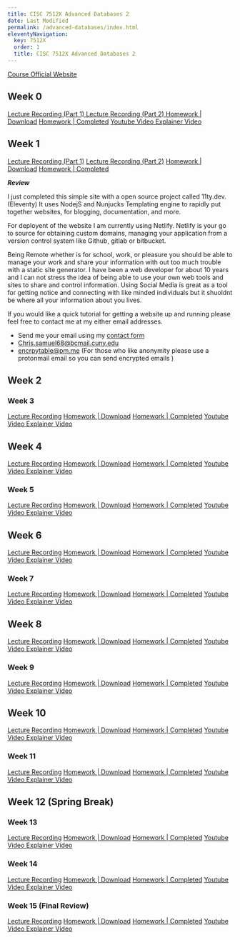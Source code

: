 ```yaml
---
title: CISC 7512X Advanced Databases 2
date: Last Modified 
permalink: /advanced-databases/index.html
eleventyNavigation:
  key: 7512X
  order: 1
  title: CISC 7512X Advanced Databases 2
---
```


[Course Official Website](http://theparticle.com/cs/bc/dbsys/index.html)

## Week 0

[Lecture Recording (Part 1) ](https://youtu.be/BL4XaR785_s) 
[Lecture Recording (Part 2) ](https://youtu.be/BL4XaR785_s) 
[Homework | Download](http://theparticle.com/cs/bc/dbsys/homeworks.htmlhttp://theparticle.com/cs/bc/dbsys/homeworks.html)
[Homework | Completed]()
[Youtube Video Explainer Video]()

## Week 1

[Lecture Recording (Part 1)](https://youtu.be/djY42rDKM-M)
[Lecture Recording (Part 2)](https://youtu.be/aTw8r6ZL89g)
[Homework | Download](http://theparticle.com/cs/bc/dbsys/homeworks.html)
[Homework | Completed]()

***Review***

I just completed this simple site with a open source project 
called 11ty.dev. (Eleventy) It uses NodejS and Nunjucks Templating engine to rapidly put together websites, for blogging, documentation, and more. 

For deployent of the website I am currently using Netlify. Netlify is your go to source for obtaining custom domains, managing your application from a version control system like Github, gitlab or bitbucket.

 Being Remote whether is for school, work, or pleasure you should be able to manage your work and share your information with out too much trouble with a static site generator. I have been a web developer for about 10 years and I can not stress the idea of being able to use your own web tools and sites to share and control information. Using Social Media is great as a tool for getting notice and connecting with like minded individuals but it shuoldnt be where all your information about you lives.

 If you would like a quick tutorial for getting a website up and running please feel free to contact me at  my either email addresses.

- Send me your email using my [contact form](/contact/) 
- Chris.samuel68@bcmail.cuny.edu 
- encrpytable@pm.me (For those who like anonymity please use a protonmail email so you can send encrypted emails ) 




## Week 2



### Week  3 
[Lecture Recording](https://youtu.be/cRM6CCJv_Nw)
[Homework | Download](http://theparticle.com/cs/bc/dbsys/homeworks.html)
[Homework | Completed]()
[Youtube Video Explainer Video]()


## Week  4
[Lecture Recording]()
[Homework | Download]()
[Homework | Completed]()
[Youtube Video Explainer Video]()

### Week  5
[Lecture Recording]()
[Homework | Download]()
[Homework | Completed]()
[Youtube Video Explainer Video]()

## Week  6
[Lecture Recording]()
[Homework | Download]()
[Homework | Completed]()
[Youtube Video Explainer Video]()

### Week  7
[Lecture Recording]()
[Homework | Download]()
[Homework | Completed]()
[Youtube Video Explainer Video]()


## Week  8
[Lecture Recording]()
[Homework | Download]()
[Homework | Completed]()
[Youtube Video Explainer Video]()

### Week  9
[Lecture Recording]()
[Homework | Download]()
[Homework | Completed]()
[Youtube Video Explainer Video]()

## Week  10
[Lecture Recording]()
[Homework | Download]()
[Homework | Completed]()
[Youtube Video Explainer Video]()

### Week  11
[Lecture Recording]()
[Homework | Download]()
[Homework | Completed]()
[Youtube Video Explainer Video]()

## Week  12 (Spring Break)



### Week  13
[Lecture Recording]()
[Homework | Download]()
[Homework | Completed]()
[Youtube Video Explainer Video]()


### Week  14
[Lecture Recording]()
[Homework | Download]()
[Homework | Completed]()
[Youtube Video Explainer Video]()


### Week  15 (Final Review)
[Lecture Recording]()
[Homework | Download]()
[Homework | Completed]()
[Youtube Video Explainer Video]()


